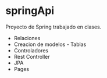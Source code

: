 # springApi

Proyecto de Spring trabajado en clases.

- Relaciones
- Creacion de modelos - Tablas
- Controladores
- Rest Controller
- JPA
- Pages

